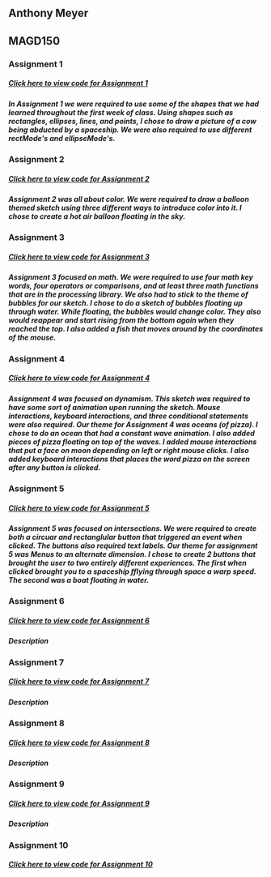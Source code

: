 ## Anthony Meyer
## MAGD150


### Assignment 1
##### [Click here to view code for Assignment 1](https://github.com/meyerad13/MAGD-150-Assignments/blob/gh-pages/s18magd150lab01_meyer/s18magd150lab01_meyer.pde)

##### In Assignment 1 we were required to use some of the shapes that we had learned throughout the first week of class. Using shapes such as rectangles, ellipses, lines, and points, I chose to draw a picture of a cow being abducted by a spaceship. We were also required to use different rectMode's and ellipseMode's.

### Assignment 2
##### [Click here to view code for Assignment 2](https://github.com/meyerad13/MAGD-150-Assignments/blob/gh-pages/s18magd150lab02_meyer2/s18magd150lab02_meyer2.pde)

##### Assignment 2 was all about color. We were required to draw a balloon themed sketch using three different ways to introduce color into it. I chose to create a hot air balloon floating in the sky.

### Assignment 3
##### [Click here to view code for Assignment 3](https://github.com/meyerad13/MAGD-150-Assignments/blob/gh-pages/s18_magd150_lab03_Meyer/s18_magd150_lab03_Meyer.pde)

##### Assignment 3 focused on math. We were required to use four math key words, four operators or comparisons, and at least three math functions that are in the processing library. We also had to stick to the theme of bubbles for our sketch. I chose to do a sketch of bubbles floating up through water. While floating, the bubbles would change color. They also would reappear and start rising from the bottom again when they reached the top. I also added a fish that moves around by the coordinates of the mouse.

### Assignment 4
##### [Click here to view code for Assignment 4](https://github.com/meyerad13/MAGD-150-Assignments/blob/gh-pages/s18magd150lab04_Meyer/s18magd150lab04_Meyer.pde)

##### Assignment 4 was focused on dynamism. This sketch was required to have some sort of animation upon running the sketch. Mouse interactions, keyboard interactions, and three conditional statements were also required. Our theme for Assignment 4 was oceans (of pizza). I chose to do an ocean that had a constant wave animation. I also added pieces of pizza floating on top of the waves. I added mouse interactions that put a face on moon depending on left or right mouse clicks. I also added keyboard interactions that places the word pizza on the screen after any button is clicked.

### Assignment 5
##### [Click here to view code for Assignment 5](https://github.com/meyerad13/MAGD-150-Assignments/tree/gh-pages/s18magd150lab05_Meyer)

##### Assignment 5 was focused on intersections. We were required to create both a circuar and rectanglular button that triggered an event when clicked. The buttons also required text labels. Our theme for assignment 5 was Menus to an alternate dimension. I chose to create 2 buttons that brought the user to two entirely different experiences. The first when clicked brought you to a spaceship fflying through space a warp speed. The second was a boat floating in water. 

### Assignment 6
##### [Click here to view code for Assignment 6](https://github.com/meyerad13/MAGD-150-Assignments/blob/gh-pages/s18_magd150_lab06_Meyer/s18_magd150_lab06_Meyer.pde)

##### Description

### Assignment 7
##### [Click here to view code for Assignment 7](https://github.com/meyerad13/MAGD-150-Assignments/blob/gh-pages/s18_magd150_lab07_Meyer/s18_magd150_lab07_Meyer.pde)

##### Description

### Assignment 8
##### [Click here to view code for Assignment 8](https://github.com/meyerad13/MAGD-150-Assignments/blob/gh-pages/s18_magd150_lab08_Meyer/s18_magd150_lab08_Meyer.pde)

##### Description

### Assignment 9
##### [Click here to view code for Assignment 9](https://github.com/meyerad13/MAGD-150-Assignments/blob/gh-pages/s18_magd150_lab09_meyer/s18_magd150_lab09_meyer.pde)

##### Description

### Assignment 10
##### [Click here to view code for Assignment 10](https://github.com/meyerad13/MAGD-150-Assignments/blob/gh-pages/f17magd150lab10_meyer/f17magd150lab10_meyer.pde)



